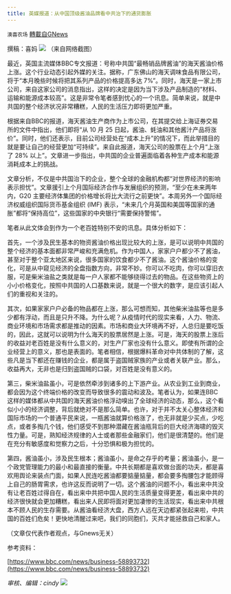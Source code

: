 ```yaml
---
title: 英媒报道：从中国顶级酱油品牌看中共治下的通货膨胀
---
```

`澳喜农场` [轉載自GNews](https://gnews.org/zh-hans/1593392/)

撰稿：喜妈
![](https://assets.gnews.org/wp-content/uploads/2021/10/87EB249C-54B6-4040-B0EE-DBBDD6EC7F0C.jpeg)
（来自网络截图）

最近，英国主流媒体BBC专文报道：号称中共国“最畅销品牌酱油”的海天酱油价格上涨。这个行业动态引起外媒的关注。据称，广东佛山的海天调味食品有限公司，将于“本月晚些时候将把其系列产品的价格提高多达 7%”。同时，海天是一家上市公司，来自这家公司的消息指出，这样的决定是因为当下涉及产品制造的“材料、运输和能源成本较高”。这是非常令笔者感到忧心的一个讯息。简单来说，就是中共国的整个经济状况非常糟糕，人民的生活压力即将更加严重。

根据来自BBC的报道，海天酱油生产商作为上市公司，在其提交给上海证券交易所的文件中指出，他们即将“从 10 月 25 日起，酱油、蚝油和其他酱汁产品将涨价”。同时，他们还表示，目前公司经营处在“成本上升”的情况下，而此举措目的就是要让自己的经营更加“可持续”。来自此报道，海天公司的股票在上个月“上涨了 28% 以上”。文章进一步指出，中共国的企业普遍面临着各种生产成本和能源消耗成本上的挑战。

文章分析，不仅是中共国治下的企业，整个全球的金融机构都“对世界经济的影响表示担忧”。文章援引上个月国际经济合作与发展组织的预测，“至少在未来两年内，G20 主要经济体集团的价格增长将比大流行之前更快”。本周另外一个国际经济权威组织国际货币基金组织 (IMF) 表示，“未来几个月英国和美国等国家的通胀”都将“保持高位”，这些国家的中央银行“需要保持警惕”。

笔者从此文体会到作为一个老百姓特别不安的讯息。具体分析如下：

首先，一个涉及民生基本的物资酱油价格出现比较大的上涨，是可以说明中共国的整个经济的基本面都非常严峻和充满危机。作为中国人，家家户户都少不了酱油，甚至对于整个亚太地区来说，很多国家的饮食都少不了酱油。这个酱油价格的变化，可是从中窥见经济的全盘指数方向，非常不妙。你可以不吃肉，你可以穿旧衣服，可是柴米油盐之类就是每一户人家都不能够绕得过去的物品。在这些物资上的小小价格变化，按照中共国的人口基数来说，就是一个很大的数字，是应该引起人们的重视和关注的。

其次，如果家家户户必备的物品都在上涨，那么可想而知，其他柴米油盐等也是多少都有浮动，而且是只升不降。为什么呢？从疫情时代的现实来看，人力、物流、商业环境和市场需求都是推动的因素。市场和商业大环境再不好，人总归是要吃饭的，因此，这就可以说明为什么海天的股票居然是上涨。可是，海天的股票上涨后的收益对老百姓是没有什么意义的，对生产厂家也没有什么意义。即使有所谓的企业经营上的意义，那也是表面的。笔者相信，根据爆料革命对中共体制的了解，这些凡是当下都还在赚钱的企业，都是属于盗国贼家族的产业或者关联产业。那么，收益再大，无非也是归到盗国贼的口袋，对百姓是没有意义的。

第三，柴米油盐虽小，可是依然牵涉到诸多的上下游产业。从农业到工业到商业，都会因为这个终端价格的改变而导致很多的震动和波及。笔者认为，如果连BBC这样的媒体都从中共国的海天酱油价格浮动嗅出了全球经济的动态，那么，这个看似小小的经济调整，背后就绝对不是那么简单。也许，对于并不太关心整体经济和国际市场的一个普通平民来说，一瓶酱油就算价格涨了，也无非就是少买点，少吃点，或者多掏几个钱，他们感受不到那种潜藏在酱油瓶背后的巨大经济海啸的毁灭性力量。可是，熟知经济规律的人士或者那些金融家们，他们是很清楚的。他们是在充分有敏感度和觉察力之后，十分恐惧和极为担忧的。

第四，酱油虽小，涉及民生根本；酱油虽小，是命之存乎的考量；酱油虽小，是一个政党管理能力的最小和最直接的衡量。中共长期都是喜欢做台面的功夫，都是喜欢用舆论来装点门面，如果人民连吃酱油都要掂量掂量，都会要多掏腰包才能顾得上自己的肠胃需求，也许这反而说明了一切。这个酱油的问题不小，看出来中共没有让老百姓过得自在，看出来中共把中国人民的生活质量变得更差，看出来中共的经济很快就会更加糟糕，看出来人民即将面对更加凄惨的生活现实，看出来中共根本不顾人民的生存需要。从酱油看经济大盘，西方人远在天边都紧张起来啦，中共国的百姓们危矣！更快地清醒过来吧，我们的同胞们，灭共才能拯救自己和家人。

（文章仅代表作者观点，与Gnews无关）

参考资料：

[https://www.bbc.com/news/business-58893732](https://www.bbc.com/news/business-58893732)

*审核、编辑：cindy*
![](https://assets.gnews.org/wp-content/uploads/2021/10/澳喜图标2-1.jpg)
